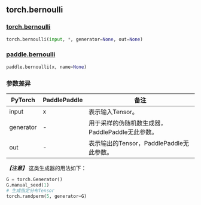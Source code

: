 ## torch.bernoulli
### [torch.bernoulli](https://pytorch.org/docs/stable/generated/torch.bernoulli.html?highlight=bernoulli#torch.bernoulli)
```python
torch.bernoulli(input, *, generator=None, out=None)
```
### [paddle.bernoulli](https://www.paddlepaddle.org.cn/documentation/docs/zh/api/paddle/bernoulli_cn.html#bernoulli)
```python
paddle.bernoulli(x, name=None)
```
### 参数差异
| PyTorch       | PaddlePaddle | 备注                                                   |
| ------------- | ------------ | ------------------------------------------------------ |
| input          | x        | 表示输入Tensor。                                     |
| generator        | -            | 用于采样的伪随机数生成器，PaddlePaddle无此参数。                   |
| out           | -            | 表示输出的Tensor，PaddlePaddle无此参数。               |  

***【注意】*** 这类生成器的用法如下：
```python
G = torch.Generator()
G.manual_seed(1)
# 生成指定分布Tensor
torch.randperm(5, generator=G)
```
